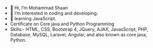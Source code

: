 - 👋 Hi, I’m Mohammad Shaan
- 👀 I’m interested in coding and developing.
- 🌱 learning JavaScript.
- Certificate on Core java and Python Programming
- Skills:- HTML, CSS, Bootstrap 4, JQuery, AJAX, JavasScript, PHP, Database, MySQL, Laravel, Angular, and also known as core java, Python.
<!--- - 💞️ I’m looking to collaborate on ...
- 📫 How to reach me ...
--->
<!---
Shaan9984/Shaan9984 is a ✨ special ✨ repository because its `README.md` (this file) appears on your GitHub profile.
You can click the Preview link to take a look at your changes.
--->
